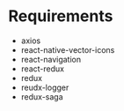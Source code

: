 # Requirements
- axios
- react-native-vector-icons
- react-navigation
- react-redux
- redux
- reudx-logger
- redux-saga
